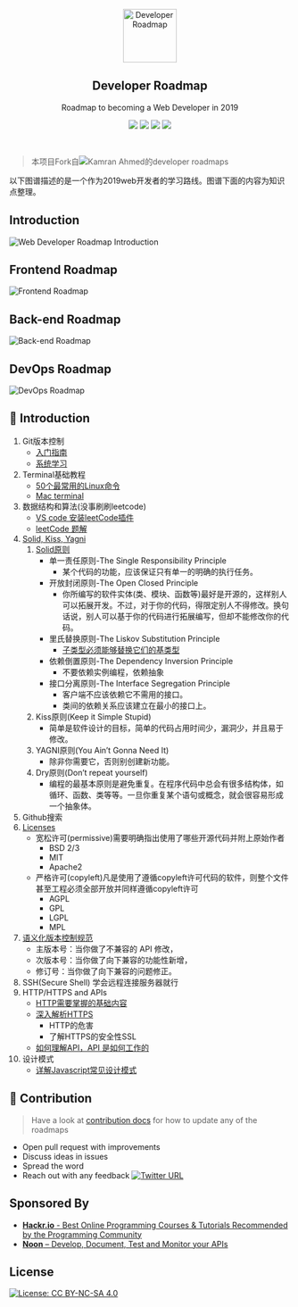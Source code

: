 <p align="center">
  <a href="https://github.com/usherwong/developer-roadmap">
    <img src="https://i.imgur.com/Uid1O3A.png" alt="Developer Roadmap" width="96" height="96">
  </a>
  <h2 align="center">Developer Roadmap</h2>
  <p align="center">Roadmap to becoming a Web Developer in 2019</p>
  <p align="center">
    <a href="https://github.com/kamranahmedse/developer-roadmap#-introduction"><img src="https://img.shields.io/badge/Roadmap-2019-yellowgreen.svg"/></a>
          <a href="https://github.com/kamranahmedse/developer-roadmap/releases"><img src="https://img.shields.io/badge/Roadmaps-Past-yellow.svg"/></a>
      <a href="https://twitter.com/home?status=Developer%20Roadmap%20by%20%40kamranahmedse%20http%3A//github.com/kamranahmedse/developer-roadmap"><img src="https://img.shields.io/badge/twitter-tweet-blue.svg"/></a>
<a href="https://twitter.com/kamranahmedse"><img src="https://img.shields.io/badge/feedback-@kamranahmedse-blue.svg" /></a>
  </p>
  <br>
</p>

> 本项目Fork自![Kamran Ahmed的developer roadmaps](https://github.com/kamranahmedse/developer-roadmap)

以下图谱描述的是一个作为2019web开发者的学习路线。图谱下面的内容为知识点整理。

## Introduction

![Web Developer Roadmap Introduction](./images/intro.png)

## Frontend Roadmap

![Frontend Roadmap](./images/frontend.png)

## Back-end Roadmap

![Back-end Roadmap](./images/backend.png)

## DevOps Roadmap

![DevOps Roadmap](./images/devops.png)

## 🚦 Introduction
1. Git版本控制
    * [入门指南](https://github.com/xirong/my-git/blob/master/ixirong.com.md)
    * [系统学习](https://git-scm.com/book/zh/v2)
2. Terminal基础教程
    * [50个最常用的Linux命令](https://gywbd.github.io/posts/2014/8/50-linux-commands.html)
    * [Mac terminal](https://www.renfei.org/blog/mac-os-x-terminal-101.html)
3. 数据结构和算法(没事刷刷leetcode)
    * [VS code 安装leetCode插件](https://marketplace.visualstudio.com/itemdetails?itemName=shengchen.vscode-leetcode)
    * [leetCode 题解](https://github.com/hanzichi/leetcode/tree/master/Algorithms)
4. [Solid, Kiss, Yagni](https://www.cnblogs.com/shanhe/p/4832584.html)
    1. [Solid原则](https://hackernoon.com/solid-principles-530b2cc2badf)
        * 单一责任原则-The Single Responsibility Principle
            * 某个代码的功能，应该保证只有单一的明确的执行任务。
        * 开放封闭原则-The Open Closed Principle
            * 你所编写的软件实体(类、模块、函数等)最好是开源的，这样别人可以拓展开发。不过，对于你的代码，得限定别人不得修改。换句话说，别人可以基于你的代码进行拓展编写，但却不能修改你的代码。
        * 里氏替换原则-The Liskov Substitution Principle
            * [子类型必须能够替换它们的基类型](https://baike.baidu.com/item/LSP/3156621?fr=aladdin)
        * 依赖倒置原则-The Dependency Inversion Principle
            * 不要依赖实例编程，依赖抽象
        * 接口分离原则-The Interface Segregation Principle
            * 客户端不应该依赖它不需用的接口。
            * 类间的依赖关系应该建立在最小的接口上。
    2. Kiss原则(Keep it Simple Stupid)
        * 简单是软件设计的目标，简单的代码占用时间少，漏洞少，并且易于修改。
    3. YAGNI原则(You Ain’t Gonna Need It)
        * 除非你需要它，否则别创建新功能。
    4. Dry原则(Don’t repeat yourself)
        * 编程的最基本原则是避免重复。在程序代码中总会有很多结构体，如循环、函数、类等等。一旦你重复某个语句或概念，就会很容易形成一个抽象体。
5. Github搜索
6. [Licenses](https://opensource.org/licenses)
    * 宽松许可(permissive)需要明确指出使用了哪些开源代码并附上原始作者
        * BSD 2/3
        * MIT
        * Apache2
    * 严格许可(copyleft)凡是使用了遵循copyleft许可代码的软件，则整个文件甚至工程必须全部开放并同样遵循copyleft许可
        * AGPL
        * GPL
        * LGPL
        * MPL
7. [语义化版本控制规范](https://semver.org/lang/zh-CN/)
    * 主版本号：当你做了不兼容的 API 修改，
    * 次版本号：当你做了向下兼容的功能性新增，
    * 修订号：当你做了向下兼容的问题修正。
8. SSH(Secure Shell) 学会远程连接服务器就行
9. HTTP/HTTPS and APIs
    * [HTTP需要掌握的基础内容](https://zhuanlan.zhihu.com/p/60450391?utm_source=wechat_session&utm_medium=social&s_r=0#showWechatShareTip)
    * [深入解析HTTPS](https://www.cnblogs.com/qcloud1001/p/6526445.html)
        * HTTP的危害
        * 了解HTTPS的安全性SSL
    * [如何理解API，API 是如何工作的](https://blog.csdn.net/cumtdeyurenjie/article/details/80211896)
10. 设计模式
    * [详解Javascript常见设计模式](https://juejin.im/entry/58c280b1da2f600d8725b887)
        


## 🙌 Contribution

> Have a look at [contribution docs](./contributing.md) for how to update any of the roadmaps

- Open pull request with improvements
- Discuss ideas in issues
- Spread the word
- Reach out with any feedback [![Twitter URL](https://img.shields.io/twitter/url/https/twitter.com/kamranahmedse.svg?style=social&label=Follow%20%40kamranahmedse)](https://twitter.com/kamranahmedse)

## Sponsored By	

 - [**Hackr.io** - Best Online Programming Courses & Tutorials Recommended by the Programming Community](https://hackr.io)
 - [**Noon** – Develop, Document, Test and Monitor your APIs](https://noon.sh/)
 
## License

[![License: CC BY-NC-SA 4.0](https://img.shields.io/badge/License-CC%20BY--NC--SA%204.0-lightgrey.svg)](https://creativecommons.org/licenses/by-nc-sa/4.0/)
